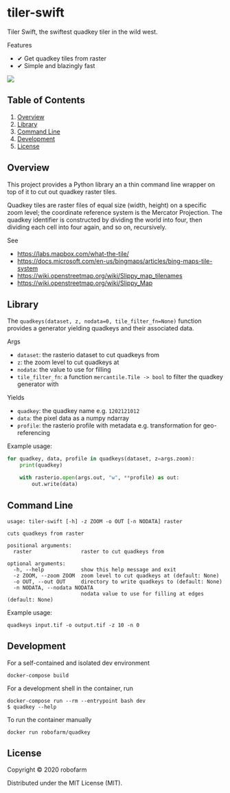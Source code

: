 # tiler-swift

Tiler Swift, the swiftest quadkey tiler in the wild west.

Features
- ✔ Get quadkey tiles from raster
- ✔ Simple and blazingly fast

![](assets/quadkey.jpg)


## Table of Contents

1. [Overview](#overview)
2. [Library](#development)
3. [Command Line](#command-line)
4. [Development](#development)
5. [License](#license)


## Overview

This project provides a Python library an a thin command line wrapper on top of it to cut out quadkey raster tiles.

Quadkey tiles are raster files of equal size (width, height) on a specific zoom level; the coordinate reference system is the Mercator Projection.
The quadkey identifier is constructed by dividing the world into four, then dividing each cell into four again, and so on, recursively.

See
- https://labs.mapbox.com/what-the-tile/
- https://docs.microsoft.com/en-us/bingmaps/articles/bing-maps-tile-system
- https://wiki.openstreetmap.org/wiki/Slippy_map_tilenames
- https://wiki.openstreetmap.org/wiki/Slippy_Map


## Library

The `quadkeys(dataset, z, nodata=0, tile_filter_fn=None)` function provides a generator yielding quadkeys and their associated data.

Args
- `dataset`: the rasterio dataset to cut quadkeys from
- `z`: the zoom level to cut quadkeys at
- `nodata`: the value to use for filling
- `tile_filter_fn`: a function `mercantile.Tile -> bool` to filter the quadkey generator with

Yields
- `quadkey`: the quadkey name e.g. `1202121012`
- `data`: the pixel data as a numpy ndarray
- `profile`: the rasterio profile with metadata e.g. transformation for geo-referencing

Example usage:

```python
for quadkey, data, profile in quadkeys(dataset, z=args.zoom):
    print(quadkey)

    with rasterio.open(args.out, "w", **profile) as out:
        out.write(data)
```


## Command Line

```
usage: tiler-swift [-h] -z ZOOM -o OUT [-n NODATA] raster

cuts quadkeys from raster

positional arguments:
  raster                raster to cut quadkeys from

optional arguments:
  -h, --help            show this help message and exit
  -z ZOOM, --zoom ZOOM  zoom level to cut quadkeys at (default: None)
  -o OUT, --out OUT     directory to write quadkeys to (default: None)
  -n NODATA, --nodata NODATA
                        nodata value to use for filling at edges (default: None)
```

Example usage:

```
quadkeys input.tif -o output.tif -z 10 -n 0
```


## Development

For a self-contained and isolated dev environment

    docker-compose build

For a development shell in the container, run

    docker-compose run --rm --entrypoint bash dev
    $ quadkey --help

To run the container manually

    docker run robofarm/quadkey


## License

Copyright © 2020 robofarm

Distributed under the MIT License (MIT).
